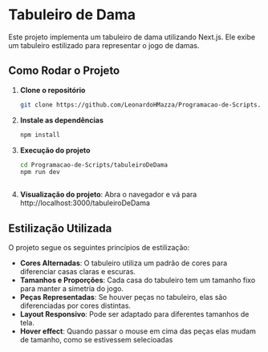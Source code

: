 # Tabuleiro de Dama

Este projeto implementa um tabuleiro de dama utilizando Next.js. Ele exibe um tabuleiro estilizado para representar o jogo de damas.

## Como Rodar o Projeto

1. **Clone o repositório**
   ```bash
   git clone https://github.com/LeonardoHMazza/Programacao-de-Scripts.git
   ```
2. **Instale as dependências**
   ```bash
   npm install
   ```
3. **Execução do projeto**
   ```bash
   cd Programacao-de-Scripts/tabuleiroDeDama
   npm run dev
   ```
     ```
4. **Visualização do projeto**: Abra o navegador e vá para http://localhost:3000/tabuleiroDeDama

## Estilização Utilizada

O projeto segue os seguintes princípios de estilização:

- **Cores Alternadas**: O tabuleiro utiliza um padrão de cores para diferenciar casas claras e escuras.
- **Tamanhos e Proporções**: Cada casa do tabuleiro tem um tamanho fixo para manter a simetria do jogo.
- **Peças Representadas**: Se houver peças no tabuleiro, elas são diferenciadas por cores distintas.
- **Layout Responsivo**: Pode ser adaptado para diferentes tamanhos de tela.
- **Hover effect**: Quando passar o mouse em cima das peças elas mudam de tamanho, como se estivessem selecioadas
  